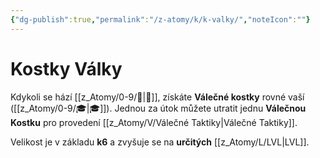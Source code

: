 ```yaml
---
{"dg-publish":true,"permalink":"/z-atomy/k/k-valky/","noteIcon":""}
---
```


# Kostky Války
Kdykoli se hází [[z_Atomy/0-9/🚩\|🚩]], získáte **Válečné kostky** rovné vaší ([[z_Atomy/0-9/🎓\|🎓]]). Jednou za útok můžete utratit jednu **Válečnou Kostku** pro provedení [[z_Atomy/V/Válečné Taktiky\|Válečné Taktiky]].

Velikost je v základu **k6** a zvyšuje se na **určitých** [[z_Atomy/L/LVL\|LVL]].